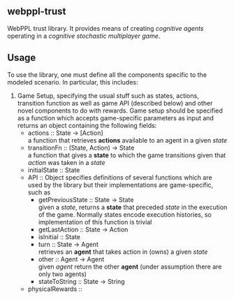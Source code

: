 ## webppl-trust

WebPPL trust library. It provides means of creating *cognitive agents* 
operating in a *cognitive stochastic multiplayer game*. 

## Usage
To use the library, one must define all the components specific to 
the modeled scenario. In particular, this includes:
1. Game Setup, specifying the usual stuff such as states, actions, 
transition function as well as game API (described below) and other
novel components to do with rewards. Game setup should be specified
as a function which accepts game-specific parameters as input and
returns an object containing the following fields:
    * actions :: State -> [Action] <br/>
    a function that retrieves **actions** available to an agent
    in a given *state*
    * transitionFn :: (State, Action) -> State <br/>
    a function that gives a **state** to which the game transitions
    given that *action* was taken in a *state*
    * initialState :: State
    * API :: Object 
    specifies definitions of several functions which are used by the
    library but their implementations are game-specific, such as
        * getPreviousState :: State -> State <br/>
        given a *state*, returns a **state** that preceded *state* in
        the execution of the game. Normally states encode execution
        histories, so implementation of this function is trivial
        * getLastAction :: State -> Action
        * isInitial :: State
        * turn :: State -> Agent <br/>
        retrieves an **agent** that takes action in (owns) a given 
        *state* 
        * other :: Agent -> Agent <br/>
        given *agent* return the other **agent** (under assumption 
        there are only two agents)
        * stateToString :: State -> String
    * physicalRewards :: 
     
